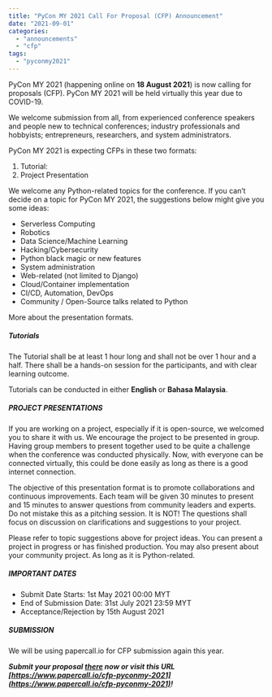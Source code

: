```yaml
---
title: "PyCon MY 2021 Call For Proposal (CFP) Announcement"
date: "2021-09-01"
categories:
  - "announcements"
  - "cfp"
tags:
  - "pyconmy2021"
---
```


PyCon MY 2021 (happening online on **18 August 2021**) is now calling for proposals (CFP). PyCon MY 2021 will be held virtually this year due to COVID-19.

We welcome submission from all, from experienced conference speakers and people new to technical conferences; industry professionals and hobbyists; entrepreneurs, researchers, and system administrators.

PyCon MY 2021 is expecting CFPs in these two formats:

1. Tutorial:
2. Project Presentation

We welcome any Python-related topics for the conference. If you can’t decide on a topic for PyCon MY 2021, the suggestions below might give you some ideas:

- Serverless Computing
- Robotics
- Data Science/Machine Learning
- Hacking/Cybersecurity
- Python black magic or new features
- System administration
- Web-related (not limited to Django)
- Cloud/Container implementation
- CI/CD, Automation, DevOps
- Community / Open-Source talks related to Python

More about the presentation formats.

##### Tutorials

The Tutorial shall be at least 1 hour long and shall not be over 1 hour and a half. There shall be a hands-on session for the participants, and with clear learning outcome.

Tutorials can be conducted in either **English** or **Bahasa Malaysia**.

##### PROJECT PRESENTATIONS

If you are working on a project, especially if it is open-source, we welcomed you to share it with us. We encourage the project to be presented in group. Having group members to present together used to be quite a challenge when the conference was conducted physically. Now, with everyone can be connected virtually, this could be done easily as long as there is a good internet connection.

The objective of this presentation format is to promote collaborations and continuous improvements. Each team will be given 30 minutes to present and 15 minutes to answer questions from community leaders and experts. Do not mistake this as a pitching session. It is NOT! The questions shall focus on discussion on clarifications and suggestions to your project.

Please refer to topic suggestions above for project ideas. You can present a project in progress or has finished production. You may also present about your community project. As long as it is Python-related.

##### IMPORTANT DATES

- Submit Date Starts: 1st May 2021 00:00 MYT
- End of Submission Date: 31st July 2021 23:59 MYT
- Acceptance/Rejection by 15th August 2021

##### SUBMISSION

We will be using papercall.io for CFP submission again this year.

**_Submit your proposal [there](https://www.papercall.io/cfp-pyconmy-2021) now or visit this URL [https://www.papercall.io/cfp-pyconmy-2021](https://www.papercall.io/cfp-pyconmy-2021)!_**
